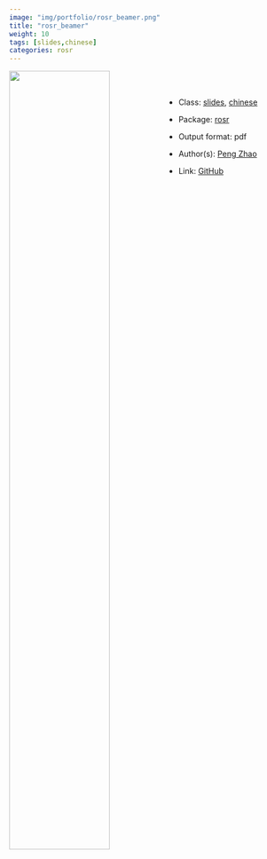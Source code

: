 ```yaml
---
image: "img/portfolio/rosr_beamer.png"
title: "rosr_beamer"
weight: 10
tags: [slides,chinese]
categories: rosr
---
```




<!--more-->

<p><a href="../../img/portfolio/rosr_beamer.png"><img class = "jf-image-shadow" src="../../img/portfolio/rosr_beamer.png" width="60%"  align="left"></a></p>

<br><br>

- Class: [slides](../../tags/slides), [chinese](../../tags/chinese)
- Package: [rosr](rosr)
- Output format: pdf

- Author(s): [Peng Zhao](https://pzhao.org)
- Link: [GitHub](https://github.com/pzhaonet/rosr)


